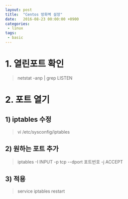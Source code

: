 ```yaml
---
layout: post
title:  "Centos 방화벽 설정"
date:   2016-08-23 00:00:00 +0900
categories:
 - linux
tags: 
 - basic
---
```

# 1. 열린포트 확인 
> netstat -anp | grep LISTEN​

# 2. 포트 열기

## 1) iptables 수정
> vi ​/etc/sysconfig/​iptables

## 2) 원하는 포트 추가
> iptables -I INPUT -p tcp --dport 포트번호 -j ACCEPT

## 3) 적용
> service iptables restart​



